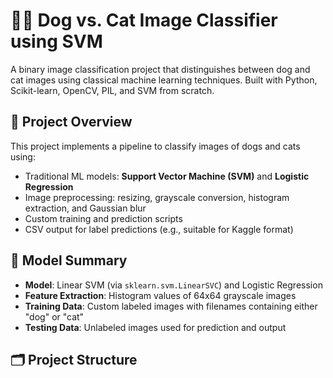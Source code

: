 # 🐶🐱 Dog vs. Cat Image Classifier using SVM

A binary image classification project that distinguishes between dog and cat images using classical machine learning techniques. Built with Python, Scikit-learn, OpenCV, PIL, and SVM from scratch.

## 📌 Project Overview

This project implements a pipeline to classify images of dogs and cats using:
- Traditional ML models: **Support Vector Machine (SVM)** and **Logistic Regression**
- Image preprocessing: resizing, grayscale conversion, histogram extraction, and Gaussian blur
- Custom training and prediction scripts
- CSV output for label predictions (e.g., suitable for Kaggle format)

## 🧠 Model Summary

- **Model**: Linear SVM (via `sklearn.svm.LinearSVC`) and Logistic Regression
- **Feature Extraction**: Histogram values of 64x64 grayscale images
- **Training Data**: Custom labeled images with filenames containing either "dog" or "cat"
- **Testing Data**: Unlabeled images used for prediction and output

## 🗂️ Project Structure

